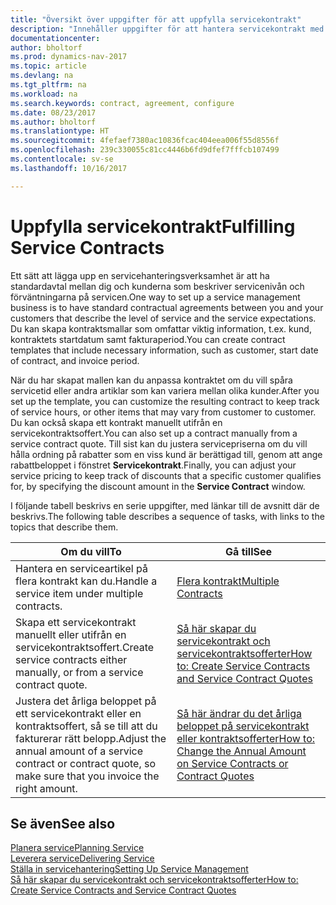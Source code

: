 ```yaml
---
title: "Översikt över uppgifter för att uppfylla servicekontrakt"
description: "Innehåller uppgifter för att hantera servicekontrakt med kunder."
documentationcenter: 
author: bholtorf
ms.prod: dynamics-nav-2017
ms.topic: article
ms.devlang: na
ms.tgt_pltfrm: na
ms.workload: na
ms.search.keywords: contract, agreement, configure
ms.date: 08/23/2017
ms.author: bholtorf
ms.translationtype: HT
ms.sourcegitcommit: 4fefaef7380ac10836fcac404eea006f55d8556f
ms.openlocfilehash: 239c330055c81cc4446b6fd9dfef7fffcb107499
ms.contentlocale: sv-se
ms.lasthandoff: 10/16/2017

---
```

# <a name="fulfilling-service-contracts"></a><span data-ttu-id="34d7f-103">Uppfylla servicekontrakt</span><span class="sxs-lookup"><span data-stu-id="34d7f-103">Fulfilling Service Contracts</span></span> 
<span data-ttu-id="34d7f-104">Ett sätt att lägga upp en servicehanteringsverksamhet är att ha standardavtal mellan dig och kunderna som beskriver servicenivån och förväntningarna på servicen.</span><span class="sxs-lookup"><span data-stu-id="34d7f-104">One way to set up a service management business is to have standard contractual agreements between you and your customers that describe the level of service and the service expectations.</span></span> <span data-ttu-id="34d7f-105">Du kan skapa kontraktsmallar som omfattar viktig information, t.ex. kund, kontraktets startdatum samt fakturaperiod.</span><span class="sxs-lookup"><span data-stu-id="34d7f-105">You can create contract templates that include necessary information, such as customer, start date of contract, and invoice period.</span></span>  
  
<span data-ttu-id="34d7f-106">När du har skapat mallen kan du anpassa kontraktet om du vill spåra servicetid eller andra artiklar som kan variera mellan olika kunder.</span><span class="sxs-lookup"><span data-stu-id="34d7f-106">After you set up the template, you can customize the resulting contract to keep track of service hours, or other items that may vary from customer to customer.</span></span> <span data-ttu-id="34d7f-107">Du kan också skapa ett kontrakt manuellt utifrån en servicekontraktsoffert.</span><span class="sxs-lookup"><span data-stu-id="34d7f-107">You can also set up a contract manually from a service contract quote.</span></span> <span data-ttu-id="34d7f-108">Till sist kan du justera servicepriserna om du vill hålla ordning på rabatter som en viss kund är berättigad till, genom att ange rabattbeloppet i fönstret **Servicekontrakt**.</span><span class="sxs-lookup"><span data-stu-id="34d7f-108">Finally, you can adjust your service pricing to keep track of discounts that a specific customer qualifies for, by specifying the discount amount in the **Service Contract** window.</span></span>  

<span data-ttu-id="34d7f-109">I följande tabell beskrivs en serie uppgifter, med länkar till de avsnitt där de beskrivs.</span><span class="sxs-lookup"><span data-stu-id="34d7f-109">The following table describes a sequence of tasks, with links to the topics that describe them.</span></span>   
  
|<span data-ttu-id="34d7f-110">**Om du vill**</span><span class="sxs-lookup"><span data-stu-id="34d7f-110">**To**</span></span>|<span data-ttu-id="34d7f-111">**Gå till**</span><span class="sxs-lookup"><span data-stu-id="34d7f-111">**See**</span></span>|  
|------------|-------------|  
|<span data-ttu-id="34d7f-112">Hantera en serviceartikel på flera kontrakt kan du.</span><span class="sxs-lookup"><span data-stu-id="34d7f-112">Handle a service item under multiple contracts.</span></span> | [<span data-ttu-id="34d7f-113">Flera kontrakt</span><span class="sxs-lookup"><span data-stu-id="34d7f-113">Multiple Contracts</span></span>](service-multiple-contracts.md)|  
|<span data-ttu-id="34d7f-114">Skapa ett servicekontrakt manuellt eller utifrån en servicekontraktsoffert.</span><span class="sxs-lookup"><span data-stu-id="34d7f-114">Create service contracts either manually, or from a service contract quote.</span></span>| [<span data-ttu-id="34d7f-115">Så här skapar du servicekontrakt och servicekontraktsofferter</span><span class="sxs-lookup"><span data-stu-id="34d7f-115">How to: Create Service Contracts and Service Contract Quotes</span></span>](service-how-to-create-service-contracts-and-service-contract-quotes.md)|
|<span data-ttu-id="34d7f-116">Justera det årliga beloppet på ett servicekontrakt eller en kontraktsoffert, så se till att du fakturerar rätt belopp.</span><span class="sxs-lookup"><span data-stu-id="34d7f-116">Adjust the annual amount of a service contract or contract quote, so make sure that you invoice the right amount.</span></span>|[<span data-ttu-id="34d7f-117">Så här ändrar du det årliga beloppet på servicekontrakt eller kontraktsofferter</span><span class="sxs-lookup"><span data-stu-id="34d7f-117">How to: Change the Annual Amount on Service Contracts or Contract Quotes</span></span>](service-how-to-change-the-annual-amount-on-service-contracts-or-contract-quotes.md)|

## <a name="see-also"></a><span data-ttu-id="34d7f-118">Se även</span><span class="sxs-lookup"><span data-stu-id="34d7f-118">See also</span></span>
[<span data-ttu-id="34d7f-119">Planera service</span><span class="sxs-lookup"><span data-stu-id="34d7f-119">Planning Service</span></span>](service-plan-service.md)  
[<span data-ttu-id="34d7f-120">Leverera service</span><span class="sxs-lookup"><span data-stu-id="34d7f-120">Delivering Service</span></span>](service-deliver-service.md)  
[<span data-ttu-id="34d7f-121">Ställa in servicehantering</span><span class="sxs-lookup"><span data-stu-id="34d7f-121">Setting Up Service Management</span></span>](service-setup-service.md)  
[<span data-ttu-id="34d7f-122">Så här skapar du servicekontrakt och servicekontraktsofferter</span><span class="sxs-lookup"><span data-stu-id="34d7f-122">How to: Create Service Contracts and Service Contract Quotes</span></span>](service-how-to-create-service-contracts-and-service-contract-quotes.md)  

